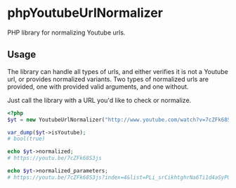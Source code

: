 # phpYoutubeUrlNormalizer
PHP library for normalizing Youtube urls.

## Usage
The library can handle all types of urls, and either verifies it is not a Youtube url, or provides normalized variants.
Two types of normalized urls are provided, one with provided valid arguments, and one without.

Just call the library with a URL you'd like to check or normalize.

```php
<?php
$yt = new YoutubeUrlNormalizer("http://www.youtube.com/watch?v=7cZFk68S3js&time_continue=12&list=PLi_srCikhtghrNa6Ti1d4aSyPQzQ3JI63&index=4");

var_dump($yt->isYoutube);
# bool(true)

echo $yt->normalized;
# https://youtu.be/7cZFk68S3js

echo $yt->normalized_parameters;
# https://youtu.be/7cZFk68S3js?index=4&list=PLi_srCikhtghrNa6Ti1d4aSyPQzQ3JI63&time_continue=12
```
